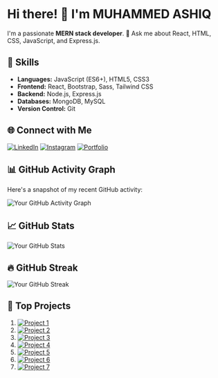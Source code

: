 # Hi there! 👋 I'm MUHAMMED ASHIQ

I'm a passionate **MERN stack developer**. 💬 Ask me about React, HTML, CSS, JavaScript, and Express.js.

## 🚀 Skills

- **Languages:** JavaScript (ES6+), HTML5, CSS3
- **Frontend:** React, Bootstrap, Sass, Tailwind CSS
- **Backend:** Node.js, Express.js
- **Databases:** MongoDB, MySQL
- **Version Control:** Git

## 🌐 Connect with Me

[![LinkedIn](https://img.shields.io/badge/LinkedIn-Connect-blue)](https://www.linkedin.com/in/muhammed-ashiq-ak-9a05b92ab?utm_source=share&utm_campaign=share_via&utm_content=profile&utm_medium=android_app)
[![Instagram](https://img.shields.io/badge/Instagram-Follow-E4405F)](https://www.instagram.com/ashiq__.ak?utm_source=qr&igshid=amZmNGZ0MTM0bGJh)
[![Portfolio](https://img.shields.io/badge/Portfolio-Visit-brightgreen)](http://ashiqaktkd.netlify.app/)

## 📊 GitHub Activity Graph

Here's a snapshot of my recent GitHub activity:

![Your GitHub Activity Graph](https://activity-graph.herokuapp.com/graph?username=MuhammedAshiqTKD&theme=github)

## 📈 GitHub Stats

![Your GitHub Stats](https://github-readme-stats.vercel.app/api?username=MuhammedAshiqTKD&count_private=true&show_icons=true&theme=radical)

## 🔥 GitHub Streak

![Your GitHub Streak](https://github-readme-streak-stats.herokuapp.com/?user=MuhammedAshiqTKD&theme=dark)

## 🚀 Top Projects

1. [![Project 1](https://github-readme-stats.vercel.app/api/pin/?username=MuhammedAshiqTKD&repo=E-COMMERCE-COSMETICS&theme=dark)](https://github.com/MuhammedAshiqTKD/E-COMMERCE-COSMETICS)
2. [![Project 2](https://github-readme-stats.vercel.app/api/pin/?username=MuhammedAshiqTKD&repo=COLLEGE-MANAGEMENT&theme=dark)](https://github.com/MuhammedAshiqTKD/COLLEGE-MANAGEMENT)
3. [![Project 3](https://github-readme-stats.vercel.app/api/pin/?username=MuhammedAshiqTKD&repo=PORTFOLIO-MAIN&theme=dark)](https://github.com/MuhammedAshiqTKD/PORTFOLIO-MAIN)
4. [![Project 4](https://github-readme-stats.vercel.app/api/pin/?username=MuhammedAshiqTKD&repo=wooody&theme=dark)](https://github.com/MuhammedAshiqTKD/wooody)
5. [![Project 5](https://github-readme-stats.vercel.app/api/pin/?username=MuhammedAshiqTKD&repo=giftoos&theme=dark)](https://github.com/MuhammedAshiqTKD/giftoos)
6. [![Project 6](https://github-readme-stats.vercel.app/api/pin/?username=MuhammedAshiqTKD&repo=kalyanjwlry&theme=dark)](https://github.com/MuhammedAshiqTKD/kalyanjwlry)
7. [![Project 7](https://github-readme-stats.vercel.app/api/pin/?username=MuhammedAshiqTKD&repo=odinmain&theme=dark)](https://github.com/MuhammedAshiqTKD/odinmain)
